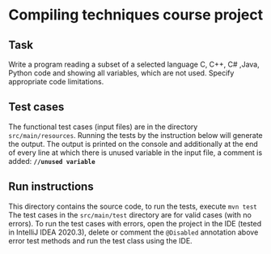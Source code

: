 # Compiling techniques course project
## Task 
Write a program reading a subset of a selected language C, C++, C# ,Java, Python code and showing all variables, which are not used. Specify appropriate code limitations.

## Test cases
The functional test cases (input files) are in the directory `src/main/resources`. Running the tests by the instruction below will generate the output. The output is printed on the console and additionally at the end of every line at which there is unused variable in the input file, a comment is added: **`//unused variable`**

## Run instructions
This directory contains the source code, to run the tests, execute
`mvn test`  
The test cases in the `src/main/test` directory are for valid cases (with no errors). To run the test cases with errors, open the project in the IDE (tested in IntelliJ IDEA 2020.3), delete or comment the `@Disabled` annotation above error test methods and run the test class using the IDE. 